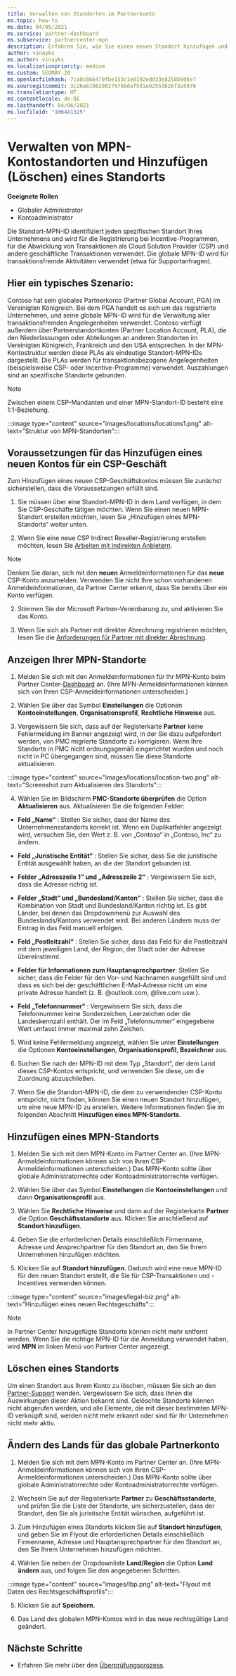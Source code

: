 ```yaml
---
title: Verwalten von Standorten im Partnerkonto
ms.topic: how-to
ms.date: 04/05/2021
ms.service: partner-dashboard
ms.subservice: partnercenter-mpn
description: Erfahren Sie, wie Sie einen neuen Standort hinzufügen und wie die Standort-MPN-ID in Incentive-Programmen, CSP-Geschäftsaktionen, Abonnements und anderen Transaktionen verwendet wird.
author: vinayks
ms.author: vinayks
ms.localizationpriority: medium
ms.custom: SEOMAY.20
ms.openlocfilehash: 7ca8c866479fbe153c1e0192edd33e8258b9d6e7
ms.sourcegitcommit: 3c26a61982082787bbdaf5d1e92553b26f3a5076
ms.translationtype: HT
ms.contentlocale: de-DE
ms.lasthandoff: 04/06/2021
ms.locfileid: "106441325"
---
```

# <a name="manage-your-mpn-account-locations-and-add-delete-a-location"></a>Verwalten von MPN-Kontostandorten und Hinzufügen (Löschen) eines Standorts


**Geeignete Rollen**

- Globaler Administrator
- Kontoadministrator

Die Standort-MPN-ID identifiziert jeden spezifischen Standort Ihres Unternehmens und wird für die Registrierung bei Incentive-Programmen, für die Abwicklung von Transaktionen als Cloud Solution Provider (CSP) und andere geschäftliche Transaktionen verwendet. Die globale MPN-ID wird für transaktionsfremde Aktivitäten verwendet (etwa für Supportanfragen).

## <a name="the-following-scenario-is-typical"></a>Hier ein typisches Szenario:

Contoso hat sein globales Partnerkonto (Partner Global Account, PGA) im Vereinigten Königreich. Bei dem PGA handelt es sich um das registrierte Unternehmen, und seine globale MPN-ID wird für die Verwaltung aller transaktionsfremden Angelegenheiten verwendet. Contoso verfügt außerdem über Partnerstandortkonten (Partner Location Account, PLA), die den Niederlassungen oder Abteilungen an anderen Standorten im Vereinigten Königreich, Frankreich und den USA entsprechen. In der MPN-Kontostruktur werden diese PLAs als eindeutige Standort-MPN-IDs dargestellt. Die PLAs werden für transaktionsbezogene Angelegenheiten (beispielsweise CSP- oder Incentive-Programme) verwendet. Auszahlungen sind an spezifische Standorte gebunden. 

>[!NOTE]
>Zwischen einem CSP-Mandanten und einer MPN-Standort-ID besteht eine 1:1-Beziehung.

:::image type="content" source="images/locations/locations1.png" alt-text="Struktur von MPN-Standorten":::

## <a name="prerequisites-in-order-to-add-a-new-account-for-a-csp-business"></a>Voraussetzungen für das Hinzufügen eines neuen Kontos für ein CSP-Geschäft

Zum Hinzufügen eines neuen CSP-Geschäftskontos müssen Sie zunächst sicherstellen, dass die Voraussetzungen erfüllt sind.

1. Sie müssen über eine Standort-MPN-ID in dem Land verfügen, in dem Sie CSP-Geschäfte tätigen möchten. Wenn Sie einen neuen MPN-Standort erstellen möchten, lesen Sie „Hinzufügen eines MPN-Standorts“ weiter unten.
  
1. Wenn Sie eine neue CSP Indirect Reseller-Registrierung erstellen möchten, lesen Sie [Arbeiten mit indirekten Anbietern](indirect-reseller-tasks-in-partner-center.md#get-started). 

>[!NOTE] 
 >Denken Sie daran, sich mit den **neuen** Anmeldeinformationen für das **neue** CSP-Konto anzumelden. Verwenden Sie nicht Ihre schon vorhandenen Anmeldeinformationen, da Partner Center erkennt, dass Sie bereits über ein Konto verfügen.

2. Stimmen Sie der Microsoft Partner-Vereinbarung zu, und aktivieren Sie das Konto.

1. Wenn Sie sich als Partner mit direkter Abrechnung registrieren möchten, lesen Sie die [Anforderungen für Partner mit direkter Abrechnung](direct-partner-new-requirements.md).

## <a name="view-your-mpn-locations"></a>Anzeigen Ihrer MPN-Standorte

1. Melden Sie sich mit den Anmeldeinformationen für Ihr MPN-Konto beim Partner Center-[Dashboard](https://partner.microsoft.com/dashboard/home) an. (Ihre MPN-Anmeldeinformationen können sich von Ihren CSP-Anmeldeinformationen unterscheiden.) 
 
1. Wählen Sie über das Symbol **Einstellungen** die Optionen **Kontoeinstellungen**, **Organisationsprofil**, **Rechtliche Hinweise** aus. 

1. Vergewissern Sie sich, dass auf der Registerkarte **Partner** keine Fehlermeldung im Banner angezeigt wird, in der Sie dazu aufgefordert werden, von PMC migrierte Standorte zu korrigieren.  Wenn Ihre Standorte in PMC nicht ordnungsgemäß eingerichtet wurden und noch nicht in PC übergegangen sind, müssen Sie diese Standorte aktualisieren.

:::image type="content" source="images/locations/location-two.png" alt-text="Screenshot zum Aktualisieren des Standorts":::
 
4.  Wählen Sie im Bildschirm **PMC-Standorte überprüfen** die Option **Aktualisieren** aus.
Aktualisieren Sie die folgenden Felder:

- **Feld „Name“** : Stellen Sie sicher, dass der Name des Unternehmensstandorts korrekt ist. Wenn ein Duplikatfehler angezeigt wird, versuchen Sie, den Wert z. B. von „Contoso“ in „Contoso, Inc“ zu ändern.

- **Feld „Juristische Entität“** : Stellen Sie sicher, dass Sie die juristische Entität ausgewählt haben, an die der Standort gebunden ist.

- **Felder „Adresszeile 1“ und „Adresszeile 2“** : Vergewissern Sie sich, dass die Adresse richtig ist.

- **Felder „Stadt“ und „Bundesland/Kanton“** : Stellen Sie sicher, dass die Kombination von Stadt und Bundesland/Kanton richtig ist. Es gibt Länder, bei denen das Dropdownmenü zur Auswahl des Bundeslands/Kantons verwendet wird. Bei anderen Ländern muss der Eintrag in das Feld manuell erfolgen.

- **Feld „Postleitzahl“** : Stellen Sie sicher, dass das Feld für die Postleitzahl mit dem jeweiligen Land, der Region, der Stadt oder der Adresse übereinstimmt.

- **Felder für Informationen zum Hauptansprechpartner**: Stellen Sie sicher, dass die Felder für den Vor- und Nachnamen ausgefüllt sind und dass es sich bei der geschäftlichen E-Mail-Adresse nicht um eine private Adresse handelt (z. B. @outlook.com, @live.com usw.).

- **Feld „Telefonnummer“** : Vergewissern Sie sich, dass die Telefonnummer keine Sonderzeichen, Leerzeichen oder die Landeskennzahl enthält. Der im Feld „Telefonnummer“ eingegebene Wert umfasst immer maximal zehn Zeichen.

5. Wird keine Fehlermeldung angezeigt, wählen Sie unter **Einstellungen** die Optionen **Kontoeinstellungen**, **Organisationsprofil**, **Bezeichner** aus.

6. Suchen Sie nach der MPN-ID mit dem Typ „Standort“, der dem Land dieses CSP-Kontos entspricht, und verwenden Sie diese, um die Zuordnung abzuschließen.

7. Wenn Sie die Standort-MPN-ID, die dem zu verwendenden CSP-Konto entspricht, nicht finden, können Sie einen neuen Standort hinzufügen, um eine neue MPN-ID zu erstellen. Weitere Informationen finden Sie im folgenden Abschnitt **Hinzufügen eines MPN-Standorts**.

## <a name="add-an-mpn-location"></a>Hinzufügen eines MPN-Standorts

1. Melden Sie sich mit dem MPN-Konto im Partner Center an. (Ihre MPN-Anmeldeinformationen können sich von Ihren CSP-Anmeldeinformationen unterscheiden.) Das MPN-Konto sollte über globale Administratorrechte oder Kontoadministratorrechte verfügen. 

1. Wählen Sie über das Symbol **Einstellungen** die **Kontoeinstellungen** und dann **Organisationsprofil** aus.

2. Wählen Sie **Rechtliche Hinweise** und dann auf der Registerkarte **Partner** die Option **Geschäftsstandorte** aus. Klicken Sie anschließend auf **Standort hinzufügen**.

3. Geben Sie die erforderlichen Details einschließlich Firmenname, Adresse und Ansprechpartner für den Standort an, den Sie Ihrem Unternehmen hinzufügen möchten.
 
1. Klicken Sie auf **Standort hinzufügen**. Dadurch wird eine neue MPN-ID für den neuen Standort erstellt, die Sie für CSP-Transaktionen und -Incentives verwenden können.

:::image type="content" source="images/legal-biz.png" alt-text="Hinzufügen eines neuen Rechtsgeschäfts":::

> [!NOTE]
> In Partner Center hinzugefügte Standorte können nicht mehr entfernt werden. Wenn Sie die richtige MPN-ID für die Anmeldung verwendet haben, wird **MPN** im linken Menü von Partner Center angezeigt.


## <a name="delete-a-location"></a>Löschen eines Standorts

Um einen Standort aus Ihrem Konto zu löschen, müssen Sie sich an den [Partner-Support](https://partner.microsoft.com/dashboard/support/servicerequests/create?stage=2&topicid=1af7f3a0-1757-3543-4b6a-c945c3ad187b) wenden. Vergewissern Sie sich, dass Ihnen die Auswirkungen dieser Aktion bekannt sind. Gelöschte Standorte können nicht abgerufen werden, und alle Elemente, die mit dieser bestimmten MPN-ID verknüpft sind, werden nicht mehr erkannt oder sind für Ihr Unternehmen nicht mehr aktiv.

## <a name="change-country-of-partner-global-account"></a>Ändern des Lands für das globale Partnerkonto 

1. Melden Sie sich mit dem MPN-Konto im Partner Center an. (Ihre MPN-Anmeldeinformationen können sich von Ihren CSP-Anmeldeinformationen unterscheiden.) Das MPN-Konto sollte über globale Administratorrechte oder Kontoadministratorrechte verfügen. 

2. Wechseln Sie auf der Registerkarte **Partner** zu **Geschäftsstandorte**, und prüfen Sie die Liste der Standorte, um sicherzustellen, dass der Standort, den Sie als juristische Entität wünschen, aufgeführt ist. 
 
1. Zum Hinzufügen eines Standorts klicken Sie auf **Standort hinzufügen**, und geben Sie im Flyout die erforderlichen Details einschließlich Firmenname, Adresse und Hauptansprechpartner für den Standort an, den Sie Ihrem Unternehmen hinzufügen möchten. 
 
1. Wählen Sie neben der Dropdownliste **Land/Region** die Option **Land ändern** aus, und folgen Sie den angegebenen Schritten. 

:::image type="content" source="images/lbp.png" alt-text="Flyout mit Daten des Rechtsgeschäftsprofils":::

5. Klicken Sie auf **Speichern**.

6. Das Land des globalen MPN-Kontos wird in das neue rechtsgültige Land geändert.
  
## <a name="next-steps"></a>Nächste Schritte

- Erfahren Sie mehr über den [Überprüfungsprozess](verification-responses.md).
